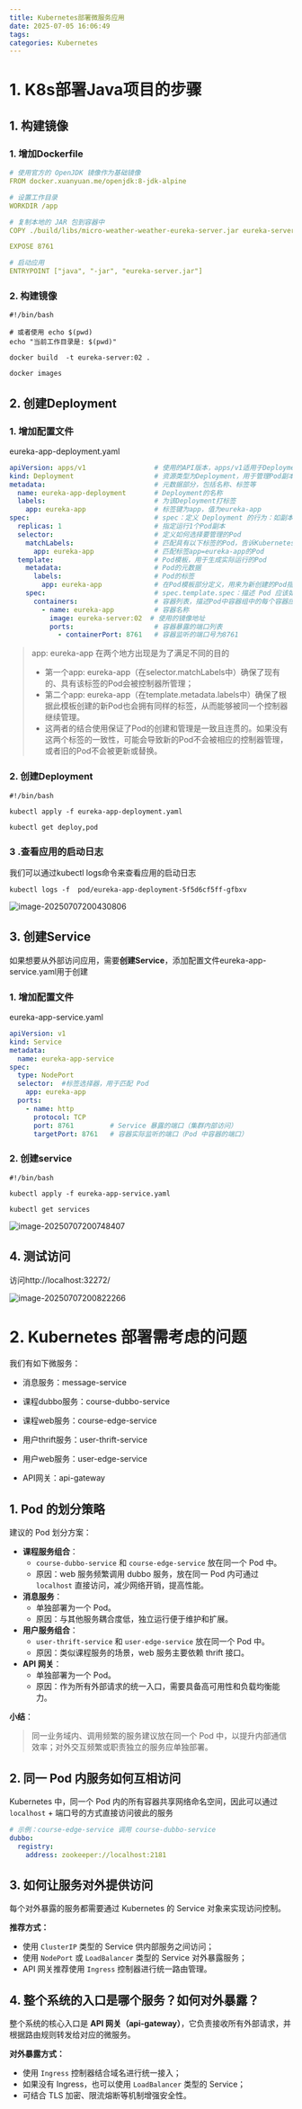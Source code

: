 ```yaml
---
title: Kubernetes部署微服务应用
date: 2025-07-05 16:06:49
tags:
categories: Kubernetes
---
```


# 1.  K8s部署Java项目的步骤

## 1. 构建镜像

### 1. 增加Dockerfile

```yml
# 使用官方的 OpenJDK 镜像作为基础镜像
FROM docker.xuanyuan.me/openjdk:8-jdk-alpine

# 设置工作目录
WORKDIR /app

# 复制本地的 JAR 包到容器中
COPY ./build/libs/micro-weather-weather-eureka-server.jar eureka-server.jar

EXPOSE 8761

# 启动应用
ENTRYPOINT ["java", "-jar", "eureka-server.jar"]
```

### 2. 构建镜像

```shell
#!/bin/bash

# 或者使用 echo $(pwd)
echo "当前工作目录是: $(pwd)"

docker build  -t eureka-server:02 .

docker images
```

## 2. **创建Deployment**

### 1. 增加配置文件

eureka-app-deployment.yaml

```yml
apiVersion: apps/v1                 # 使用的API版本，apps/v1适用于Deployment等资源
kind: Deployment                    # 资源类型为Deployment，用于管理Pod副本
metadata:                           # 元数据部分，包括名称、标签等
  name: eureka-app-deployment       # Deployment的名称
  labels:                           # 为该Deployment打标签
    app: eureka-app                 # 标签键为app，值为eureka-app
spec:                               # spec：定义 Deployment 的行为：如副本数、选择器、Pod 模板等
  replicas: 1                       # 指定运行1个Pod副本
  selector:                         # 定义如何选择要管理的Pod
    matchLabels:                    # 匹配具有以下标签的Pod，告诉Kubernetes，“我想要管理那些具有这些标签的所有Pod”
      app: eureka-app               # 匹配标签app=eureka-app的Pod
  template:                         # Pod模板，用于生成实际运行的Pod
    metadata:                       # Pod的元数据
      labels:                       # Pod的标签
        app: eureka-app             # 在Pod模板部分定义，用来为新创建的Pod指定标签。当你创建一个Deployment时，它会根据这个模板创建Pod，并给这些Pod打上相应的标签
    spec:                           # spec.template.spec：描述 Pod 应该如何创建（即 Pod 的规格）
      containers:                   # 容器列表，描述Pod中容器组中的每个容器应该如何运行
        - name: eureka-app          # 容器名称
          image: eureka-server:02  # 使用的镜像地址
          ports:                    # 容器暴露的端口列表
            - containerPort: 8761   # 容器监听的端口号为8761
```

> app: eureka-app 在两个地方出现是为了满足不同的目的
>
> - 第一个app: eureka-app（在selector.matchLabels中）确保了现有的、具有该标签的Pod会被控制器所管理；
> - 第二个app: eureka-app（在template.metadata.labels中）确保了根据此模板创建的新Pod也会拥有同样的标签，从而能够被同一个控制器继续管理。
> - 这两者的结合使用保证了Pod的创建和管理是一致且连贯的。如果没有这两个标签的一致性，可能会导致新的Pod不会被相应的控制器管理，或者旧的Pod不会被更新或替换。

### 2. 创建Deployment

```shell
#!/bin/bash

kubectl apply -f eureka-app-deployment.yaml

kubectl get deploy,pod
```

### 3 .查看应用的启动日志

我们可以通过kubectl logs命令来查看应用的启动日志

```shell
kubectl logs -f  pod/eureka-app-deployment-5f5d6cf5ff-gfbxv
```

![image-20250707200430806](https://panyuro.oss-cn-beijing.aliyuncs.com/image-20250707200430806.png)

## 3. **创建Service**

如果想要从外部访问应用，需要**创建Service**，添加配置文件eureka-app-service.yaml用于创建

### 1. 增加配置文件

eureka-app-service.yaml

```yml
apiVersion: v1
kind: Service
metadata:
  name: eureka-app-service
spec:
  type: NodePort
  selector:  #标签选择器，用于匹配 Pod
    app: eureka-app
  ports:
    - name: http
      protocol: TCP
      port: 8761         # Service 暴露的端口（集群内部访问）
      targetPort: 8761   # 容器实际监听的端口（Pod 中容器的端口）
```

### 2. 创建service

```shell
#!/bin/bash

kubectl apply -f eureka-app-service.yaml

kubectl get services
```



![image-20250707200748407](https://panyuro.oss-cn-beijing.aliyuncs.com/image-20250707200748407.png)

## 4. 测试访问

访问http://localhost:32272/

![image-20250707200822266](https://panyuro.oss-cn-beijing.aliyuncs.com/image-20250707200822266.png)

# 2. Kubernetes 部署需考虑的问题

我们有如下微服务：

- 消息服务：message-service

- 课程dubbo服务：course-dubbo-service

- 课程web服务：course-edge-service

- 用户thrift服务：user-thrift-service

- 用户web服务：user-edge-service

- API网关：api-gateway

## 1. Pod 的划分策略

建议的 Pod 划分方案：

- **课程服务组合**：
  - `course-dubbo-service` 和 `course-edge-service` 放在同一个 Pod 中。
  - 原因：web 服务频繁调用 dubbo 服务，放在同一 Pod 内可通过 `localhost` 直接访问，减少网络开销，提高性能。
- **消息服务**：
  - 单独部署为一个 Pod。
  - 原因：与其他服务耦合度低，独立运行便于维护和扩展。
- **用户服务组合**：
  - `user-thrift-service` 和 `user-edge-service` 放在同一个 Pod 中。
  - 原因：类似课程服务的场景，web 服务主要依赖 thrift 接口。
- **API 网关**：
  - 单独部署为一个 Pod。
  - 原因：作为所有外部请求的统一入口，需要具备高可用性和负载均衡能力。

**小结**：

> 同一业务域内、调用频繁的服务建议放在同一个 Pod 中，以提升内部通信效率；对外交互频繁或职责独立的服务应单独部署。



## 2. 同一 Pod 内服务如何互相访问

Kubernetes 中，同一个 Pod 内的所有容器共享网络命名空间，因此可以通过 `localhost` + 端口号的方式直接访问彼此的服务

```yml
# 示例：course-edge-service 调用 course-dubbo-service
dubbo:
  registry:
    address: zookeeper://localhost:2181
```

## 3. 如何让服务对外提供访问

每个对外暴露的服务都需要通过 Kubernetes 的 Service 对象来实现访问控制。

**推荐方式：**

- 使用 `ClusterIP` 类型的 Service 供内部服务之间访问；
- 使用 `NodePort` 或 `LoadBalancer` 类型的 Service 对外暴露服务；
- API 网关推荐使用 `Ingress` 控制器进行统一路由管理。

## 4. 整个系统的入口是哪个服务？如何对外暴露？

整个系统的核心入口是 **API 网关（api-gateway）**，它负责接收所有外部请求，并根据路由规则转发给对应的微服务。

**对外暴露方式：**

- 使用 `Ingress` 控制器结合域名进行统一接入；
- 如果没有 Ingress，也可以使用 `LoadBalancer` 类型的 Service；
- 可结合 TLS 加密、限流熔断等机制增强安全性。
